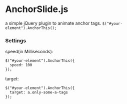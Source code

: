 # AnchorSlide.js
a simple jQuery plugin to animate anchor tags.
`$("#your-element").AnchorThis();`
### Settings
speed(in Milliseconds):

```
$("#your-element").AnchorThis({
  speed: 100
});
```
target:

```
$("#your-element").AnchorThis({
  target: a.only-some-a-tags
});
```

